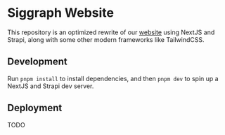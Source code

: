 # Siggraph Website

This repository is an optimized rewrite of our [website](http://cg.cis.upenn.edu/siggraph/main.html) using NextJS and Strapi, along with some other modern frameworks like TailwindCSS.

## Development

Run `pnpm install` to install dependencies, and then `pnpm dev` to spin up a NextJS and Strapi dev server.

## Deployment

TODO
